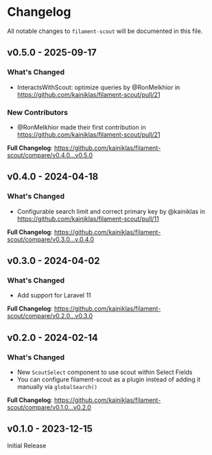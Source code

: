 # Changelog

All notable changes to `filament-scout` will be documented in this file.

## v0.5.0 - 2025-09-17

### What's Changed

* InteractsWithScout: optimize queries by @RonMelkhior in https://github.com/kainiklas/filament-scout/pull/21

### New Contributors

* @RonMelkhior made their first contribution in https://github.com/kainiklas/filament-scout/pull/21

**Full Changelog**: https://github.com/kainiklas/filament-scout/compare/v0.4.0...v0.5.0

## v0.4.0 - 2024-04-18

### What's Changed

* Configurable search limit and correct primary key by @kainiklas in https://github.com/kainiklas/filament-scout/pull/11

**Full Changelog**: https://github.com/kainiklas/filament-scout/compare/v0.3.0...v.0.4.0

## v0.3.0 - 2024-04-02

### What's Changed

* Add support for Laravel 11

**Full Changelog**: https://github.com/kainiklas/filament-scout/compare/v0.2.0...v0.3.0

## v0.2.0 - 2024-02-14

### What's Changed

- New `ScoutSelect` component to use scout within Select Fields
- You can configure filament-scout as a plugin instead of adding it manually via `globalSearch()`

**Full Changelog**: https://github.com/kainiklas/filament-scout/compare/v0.1.0...v0.2.0

## v0.1.0 - 2023-12-15

Initial Release
